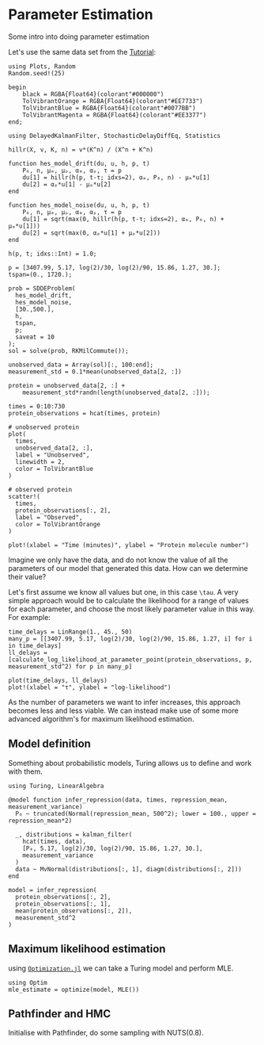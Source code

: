 # Parameter Estimation

Some intro into doing parameter estimation

Let's use the same data set from the [Tutorial](@ref):

```@example parameter-estimation
using Plots, Random
Random.seed!(25)

begin
    black = RGBA{Float64}(colorant"#000000")
    TolVibrantOrange = RGBA{Float64}(colorant"#EE7733")
    TolVibrantBlue = RGBA{Float64}(colorant"#0077BB")
    TolVibrantMagenta = RGBA{Float64}(colorant"#EE3377")
end;

using DelayedKalmanFilter, StochasticDelayDiffEq, Statistics

hillr(X, v, K, n) = v*(K^n) / (X^n + K^n)

function hes_model_drift(du, u, h, p, t)
    P₀, n, μₘ, μₚ, αₘ, αₚ, τ = p
    du[1] = hillr(h(p, t-τ; idxs=2), αₘ, P₀, n) - μₘ*u[1]
    du[2] = αₚ*u[1] - μₚ*u[2]
end

function hes_model_noise(du, u, h, p, t)
    P₀, n, μₘ, μₚ, αₘ, αₚ, τ = p
    du[1] = sqrt(max(0, hillr(h(p, t-τ; idxs=2), αₘ, P₀, n) + μₘ*u[1]))
    du[2] = sqrt(max(0, αₚ*u[1] + μₚ*u[2]))
end

h(p, t; idxs::Int) = 1.0;

p = [3407.99, 5.17, log(2)/30, log(2)/90, 15.86, 1.27, 30.];
tspan=(0., 1720.);

prob = SDDEProblem(
  hes_model_drift,
  hes_model_noise,
  [30.,500.],
  h,
  tspan,
  p;
  saveat = 10
);
sol = solve(prob, RKMilCommute());

unobserved_data = Array(sol)[:, 100:end];
measurement_std = 0.1*mean(unobserved_data[2, :])

protein = unobserved_data[2, :] + 
    measurement_std*randn(length(unobserved_data[2, :]));

times = 0:10:730
protein_observations = hcat(times, protein)

# unobserved protein
plot(
  times,
  unobserved_data[2, :],
  label = "Unobserved",
  linewidth = 2,
  color = TolVibrantBlue
)

# observed protein
scatter!(
  times,
  protein_observations[:, 2],
  label = "Observed",
  color = TolVibrantOrange
)

plot!(xlabel = "Time (minutes)", ylabel = "Protein molecule number")
```

Imagine we only have the data, and do not know the value of all the parameters of our model that generated this data. How can we determine their value?

Let's first assume we know all values but one, in this case ``\tau``. A very simple approach would be to calculate the likelihood for a range of values for each parameter, and choose the most likely parameter value in this way. For example:

```@example parameter-estimation
time_delays = LinRange(1., 45., 50)
many_p = [[3407.99, 5.17, log(2)/30, log(2)/90, 15.86, 1.27, i] for i in time_delays]
ll_delays = [calculate_log_likelihood_at_parameter_point(protein_observations, p, measurement_std^2) for p in many_p]

plot(time_delays, ll_delays)
plot!(xlabel = "τ", ylabel = "log-likelihood")
```

As the number of parameters we want to infer increases, this approach becomes less and less viable. We can instead make use of some more advanced algorithm's for maximum likelihood estimation.

## Model definition

Something about probabilistic models, Turing allows us to define and work with them.

```@example parameter-estimation
using Turing, LinearAlgebra

@model function infer_repression(data, times, repression_mean, measurement_variance)
  P₀ ~ truncated(Normal(repression_mean, 500^2); lower = 100., upper = repression_mean*2)
  
  _, distributions = kalman_filter(
    hcat(times, data),
    [P₀, 5.17, log(2)/30, log(2)/90, 15.86, 1.27, 30.],
    measurement_variance
  )
  data ~ MvNormal(distributions[:, 1], diagm(distributions[:, 2]))
end

model = infer_repression(
  protein_observations[:, 2],
  protein_observations[:, 1],
  mean(protein_observations[:, 2]),
  measurement_std^2
)
```

## Maximum likelihood estimation

using [`Optimization.jl`](http://optimization.sciml.ai/stable/) we can take a Turing model and perform MLE.

```@example parameter-estimation
using Optim
mle_estimate = optimize(model, MLE())
```

## Pathfinder and HMC

Initialise with Pathfinder, do some sampling with NUTS(0.8).
